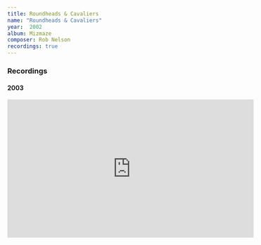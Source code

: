 ```yaml
---
title: Roundheads & Cavaliers
name: "Roundheads & Cavaliers"
year:  2002
album: Mizmaze
composer: Rob Nelson
recordings: true
---
```


<h3>Recordings</h3>

<h4>2003</h4>
<iframe width="560" height="315" src="https://www.youtube.com/embed/JKE2Ffz3G7w" frameborder="0" allow="accelerometer; autoplay; encrypted-media; gyroscope; picture-in-picture" allowfullscreen></iframe>

